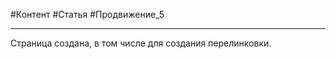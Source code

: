 #Контент #Статья #Продвижение_5 
____________
Страница создана, в том числе для создания перелинковки.